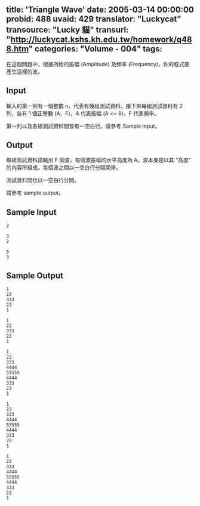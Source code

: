 title: 'Triangle Wave'
date: 2005-03-14 00:00:00
probid: 488
uvaid: 429
translator: "Luckycat"
transource: "Lucky 貓"
transurl: "http://luckycat.kshs.kh.edu.tw/homework/q488.htm"
categories: "Volume - 004"
tags:
---

在這個問題中，根據所給的振幅 (Amplitude) 及頻率 (Frequency)，你的程式要產生這樣的波。

## Input ##

輸入的第一列有一個整數 n，代表有幾組測試資料。接下來每組測試資料有 2 列，各有 1 個正整數 (A、F)，A 代表振幅 (A <= 9)，F 代表頻率。

第一列以及各組測試資料間皆有一空白行。請參考 Sample input。

## Output ##

每組測試資料請輸出 F 個波，每個波振幅的水平高度為 A。波本身是以其 "高度" 的內容所組成。每個波之間以一空白行分隔開來。

測試資料間也以一空白行分開。

請參考 sample output。

## Sample Input ##

	2

	3
	2

	5
	3

## Sample Output ##

	1
	22
	333
	22
	1

	1
	22
	333
	22
	1

	1
	22
	333
	4444
	55555
	4444
	333
	22
	1

	1
	22
	333
	4444
	55555
	4444
	333
	22
	1

	1
	22
	333
	4444
	55555
	4444
	333
	22
	1